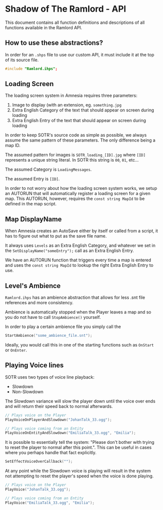 # Shadow of The Ramlord - API

This document contains all function definitions and descriptions of all 
functions available in the Ramlord API.

## How to use these abstractions?

In order for an `.shps` file to use our custom API, it must include it at the
top of its source file.

```cpp
#include "Ramlord.ihps";
```

## Loading Screen

The loading screen system in Amnesia requires three parameters:

1. Image to display (with an extension, eg. `something.jpg`
2. Extra English Category of the text that should appear on screen during loading
3. Extra English Entry of the text that should appear on screen during loading

In order to keep SOTR's source code as simple as possible, we always assume the
same pattern of these parameters. The only difference being a map ID.

The assumed pattern for images is `SOTR_loading_[ID].jpg` where `[ID]`
represents a unique string literal. In SOTR this string is `00`, `01`, etc...

The assumed Category is `LoadingMessages`.

The assumed Entry is `[ID]`.

In order to not worry about how the loading screen system works, we setup an
AUTORUN that will automatically register a loading screen for a given map.
This AUTORUN, however, requires the `const string MapId` to be defined in the
map script.

## Map DisplayName

When Amnesia creates an AutoSave either by itself or called from a script, it
has to figure out what to put as the save file name.

It always uses `Levels` as an Extra English Category, and whatever we set in
the `SetDisplayName("someEntry");` call as an Extra English Entry.

We have an AUTORUN function that triggers every time a map is entered and uses
the `const string MapId` to lookup the right Extra English Entry to use.

## Level's Ambience

`Ramlord.ihps` has an ambience abstraction that allows for less .snt file
references and more consistency.

Ambience is automatically stopped when the Player leaves a map and so you do
not have to call `StopAmbience()` yourself.

In order to play a certain ambience file you simply call the
```cpp
StartAmbience("some_ambience_file.snt");
```
Ideally, you would call this in one of the starting functions such as `OnStart`
or `OnEnter`.

## Playing Voice lines

SOTR uses two types of voice line playback:

* Slowdown
* Non-Slowdown

The Slowdown variance will slow the player down until the voice over ends and
will return their speed back to normal afterwards.

```cpp
// Plays voice on the Player
PlayVoiceOnPlayerAndSlowdown("JohanTalk_33.ogg");

// Plays voice coming from an Entity
PlayVoiceOnEntityAndSlowdown("EmiliaTalk_33.ogg", "Emilia");
```

It is possible to essentially tell the system: "Please don't bother with trying
to reset the player to normal after this point.". This can be useful in cases
where you perhaps handle that fact explicitly.

```cpp
SetEffectVoiceOverCallback("");
```

At any point while the Slowdown voice is playing will result in the system not
attempting to reset the player's speed when the voice is done playing.

```cpp
// Plays voice on the Player
PlayVoice("JohanTalk_33.ogg");

// Plays voice coming from an Entity
PlayVoice("EmiliaTalk_33.ogg", "Emilia");
```


